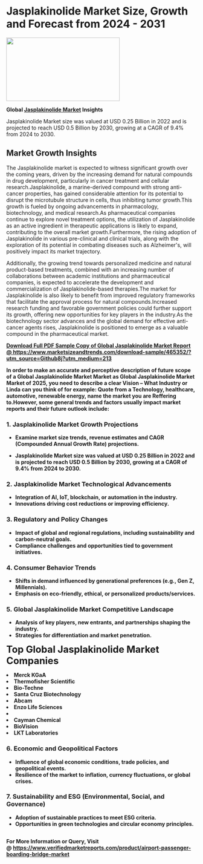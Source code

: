 <H1>Jasplakinolide Market Size, Growth and Forecast from 2024 - 2031</H1><img class="aligncenter size-medium wp-image-584254" src="https://thirdeyenews.in/wp-content/uploads/2024/09/Global-Market-Research-300x168.jpeg" alt="" width="300" height="168" /><p><strong>Global&nbsp;<a href="https://www.marketsizeandtrends.com/download-sample/465352/?utm_source=Github8j?utm_medium=213">Jasplakinolide Market</a> Insights</strong></p><p>Jasplakinolide Market size was valued at USD 0.25 Billion in 2022 and is projected to reach USD 0.5 Billion by 2030, growing at a CAGR of 9.4% from 2024 to 2030.</p><p><h2>Market Growth Insights</h2> <p>The Jasplakinolide market is expected to witness significant growth over the coming years, driven by the increasing demand for natural compounds in drug development, particularly in cancer treatment and cellular research.Jasplakinolide, a marine-derived compound with strong anti-cancer properties, has gained considerable attention for its potential to disrupt the microtubule structure in cells, thus inhibiting tumor growth.This growth is fueled by ongoing advancements in pharmacology, biotechnology, and medical research.As pharmaceutical companies continue to explore novel treatment options, the utilization of Jasplakinolide as an active ingredient in therapeutic applications is likely to expand, contributing to the overall market growth.Furthermore, the rising adoption of Jasplakinolide in various pre-clinical and clinical trials, along with the exploration of its potential in combating diseases such as Alzheimer's, will positively impact its market trajectory.</p> <p><strong><a href="#"></a></strong></p> <p>Additionally, the growing trend towards personalized medicine and natural product-based treatments, combined with an increasing number of collaborations between academic institutions and pharmaceutical companies, is expected to accelerate the development and commercialization of Jasplakinolide-based therapies.The market for Jasplakinolide is also likely to benefit from improved regulatory frameworks that facilitate the approval process for natural compounds.Increased research funding and favorable government policies could further support its growth, offering new opportunities for key players in the industry.As the biotechnology sector advances and the global demand for effective anti-cancer agents rises, Jasplakinolide is positioned to emerge as a valuable compound in the pharmaceutical market.</p> <p><strong><a href="#"></p><p><span class=""><strong>Download Full PDF Sample Copy of Global Jasplakinolide Market Report</strong> @ <a href="https://www.marketsizeandtrends.com/download-sample/465352/?utm_source=Github8j?utm_medium=213" target="_blank">https://www.marketsizeandtrends.com/download-sample/465352/?utm_source=Github8j?utm_medium=213</a></span></p><p>In order to make an accurate and perceptive description of future scope of a Global&nbsp;Jasplakinolide Market Market as Global&nbsp;Jasplakinolide Market Market of 2025, you need to describe a clear Vision &ndash; What Industry or Linda can you think of for example: Quote from a Technology, healthcare, automotive, renewable energy, name the market you are Reffering to.However, some general trends and factors usually impact market reports and their future outlook include:</p><h3>1.&nbsp;<strong>Jasplakinolide Market Growth Projections</strong></h3><ul><li>Examine market size trends, revenue estimates and CAGR (Compounded Annual Growth Rate) projections.</li><li><p>Jasplakinolide Market size was valued at USD 0.25 Billion in 2022 and is projected to reach USD 0.5 Billion by 2030, growing at a CAGR of 9.4% from 2024 to 2030.</p></li></ul><h3>2.&nbsp;<strong>Jasplakinolide Market Technological Advancements</strong></h3><ul><li>Integration of AI, IoT, blockchain, or automation in the industry.</li><li>Innovations driving cost reductions or improving efficiency.</li></ul><h3>3.&nbsp;<strong>Regulatory and Policy Changes</strong></h3><ul><li>Impact of global and regional regulations, including sustainability and carbon-neutral goals.</li><li>Compliance challenges and opportunities tied to government initiatives.</li></ul><h3>4.&nbsp;<strong>Consumer Behavior Trends</strong></h3><ul><li>Shifts in demand influenced by generational preferences (e.g., Gen Z, Millennials).</li><li>Emphasis on eco-friendly, ethical, or personalized products/services.</li></ul><h3>5.&nbsp;<strong>Global Jasplakinolide Market Competitive Landscape</strong></h3><ul><li>Analysis of key players, new entrants, and partnerships shaping the industry.</li><li>Strategies for differentiation and market penetration.</li></ul><p data-pm-slice="1 1 []"><span style="color: inherit; font-family: inherit; font-size: 25px;">Top Global Jasplakinolide Market Companies</span></p><div class="" data-test-id=""><p><li>Merck KGaA</li><li> Thermofisher Scientific</li><li> Bio-Techne</li><li> Santa Cruz Biotechnology</li><li> Abcam</li><li> Enzo Life Sciences</li><li></li><li> Cayman Chemical</li><li> BioVision</li><li> LKT Laboratories</li></p></div><h3>6.&nbsp;<strong>Economic and Geopolitical Factors</strong></h3><ul><li>Influence of global economic conditions, trade policies, and geopolitical events.</li><li>Resilience of the market to inflation, currency fluctuations, or global crises.</li></ul><h3>7.&nbsp;<strong>Sustainability and ESG (Environmental, Social, and Governance)</strong></h3><ul><li>Adoption of sustainable practices to meet ESG criteria.</li><li>Opportunities in green technologies and circular economy principles.</li></ul><h2><strong style="font-size: 14px;">For More Information or Query, Visit @&nbsp;</strong><a style="background-color: #ffffff; font-size: 14px;" href="https://www.marketsizeandtrends.com/report/jasplakinolide-market/" target="_blank">https://www.verifiedmarketreports.com/product/airport-passenger-boarding-bridge-market</a></h2>